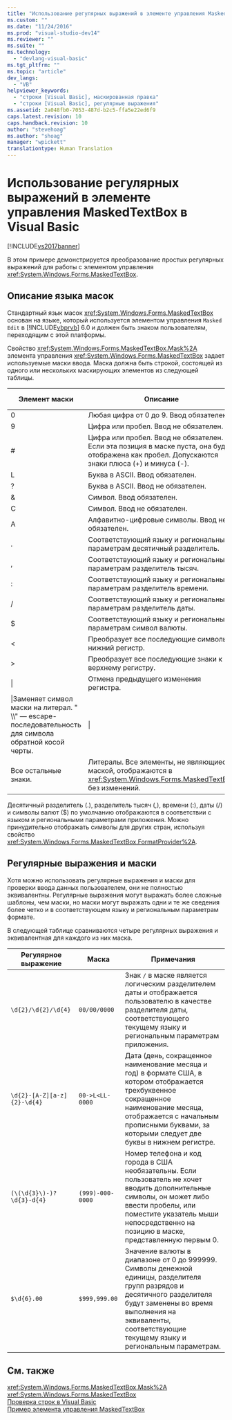 ```yaml
---
title: "Использование регулярных выражений в элементе управления MaskedTextBox в Visual Basic | Microsoft Docs"
ms.custom: ""
ms.date: "11/24/2016"
ms.prod: "visual-studio-dev14"
ms.reviewer: ""
ms.suite: ""
ms.technology: 
  - "devlang-visual-basic"
ms.tgt_pltfrm: ""
ms.topic: "article"
dev_langs: 
  - "VB"
helpviewer_keywords: 
  - "строки [Visual Basic], маскированная правка"
  - "строки [Visual Basic], регулярные выражения"
ms.assetid: 2a048fb0-7053-487d-b2c5-ffa5e22ed6f9
caps.latest.revision: 10
caps.handback.revision: 10
author: "stevehoag"
ms.author: "shoag"
manager: "wpickett"
translationtype: Human Translation
---
```

# Использование регулярных выражений в элементе управления MaskedTextBox в Visual Basic
[!INCLUDE[vs2017banner](../../../../csharp/includes/vs2017banner.md)]

В этом примере демонстрируется преобразование простых регулярных выражений для работы с элементом управления <xref:System.Windows.Forms.MaskedTextBox>.  
  
## Описание языка масок  
 Стандартный язык масок <xref:System.Windows.Forms.MaskedTextBox> основан на языке, который используется элементом управления `Masked Edit` в [!INCLUDE[vbprvb](../../../../csharp/programming-guide/concepts/linq/includes/vbprvb_md.md)] 6.0 и должен быть знаком пользователям, переходящим с этой платформы.  
  
 Свойство <xref:System.Windows.Forms.MaskedTextBox.Mask%2A> элемента управления <xref:System.Windows.Forms.MaskedTextBox> задает используемые маски ввода.  Маска должна быть строкой, состоящей из одного или нескольких маскирующих элементов из следующей таблицы.  
  
|Элемент маски|Описание|Элемент регулярного выражения|  
|-------------------|--------------|-----------------------------------|  
|0|Любая цифра от 0 до 9.  Ввод обязателен.|\\d|  
|9|Цифра или пробел.  Ввод не обязателен.|\[ \\d\]?|  
|\#|Цифра или пробел.  Ввод не обязателен.  Если эта позиция в маске пуста, она будет отображена как пробел.  Допускаются знаки плюса \(\+\) и минуса \(\-\).|\[ \\d\+\-\]?|  
|L|Буква в ASCII.  Ввод обязателен.|\[a\-zA\-Z\]|  
|?|Буква в ASCII.  Ввод не обязателен.|\[a\-zA\-Z\]?|  
|&|Символ.  Ввод обязателен.|\[\\p{Ll}\\p{Lu}\\p{Lt}\\p{Lm}\\p{Lo}\]|  
|C|Символ.  Ввод не обязателен.|\[\\p{Ll}\\p{Lu}\\p{Lt}\\p{Lm}\\p{Lo}\]?|  
|A|Алфавитно\-цифровые символы.  Ввод не обязателен.|\\W|  
|.|Соответствующий языку и региональным параметрам десятичный разделитель.|Недоступно.|  
|,|Соответствующий языку и региональным параметрам разделитель тысяч.|Недоступно.|  
|:|Соответствующий языку и региональным параметрам разделитель времени.|Недоступно.|  
|\/|Соответствующий языку и региональным параметрам разделитель даты.|Недоступно.|  
|$|Соответствующий языку и региональным параметрам символ валюты.|Недоступно.|  
|\<|Преобразует все последующие символы в нижний регистр.|Недоступно.|  
|\>|Преобразует все последующие знаки к верхнему регистру.|Недоступно.|  
|&#124;|Отмена предыдущего изменения регистра.|Недоступно.|  
|\\|Заменяет символ маски на литерал. "  \\\\" — escape\-последовательность для символа обратной косой черты.|\\|  
|Все остальные знаки.|Литералы.  Все элементы, не являющиеся маской, отображаются в <xref:System.Windows.Forms.MaskedTextBox> без изменений.|Все остальные знаки.|  
  
 Десятичный разделитель \(.\), разделитель тысяч \(,\), времени \(:\), даты \(\/\) и символы валют \($\) по умолчанию отображаются в соответствии с языком и региональными параметрами приложения.  Можно принудительно отображать символы для других стран, используя свойство <xref:System.Windows.Forms.MaskedTextBox.FormatProvider%2A>.  
  
## Регулярные выражения и маски  
 Хотя можно использовать регулярные выражения и маски для проверки ввода данных пользователем, они не полностью эквивалентны.  Регулярные выражения могут выражать более сложные шаблоны, чем маски, но маски могут выражать одни и те же сведения более четко и в соответствующем языку и региональным параметрам формате.  
  
 В следующей таблице сравниваются четыре регулярных выражения и эквивалентная для каждого из них маска.  
  
|Регулярное выражение|Маска|Примечания|  
|--------------------------|-----------|----------------|  
|`\d{2}/\d{2}/\d{4}`|`00/00/0000`|Знак `/` в маске является логическим разделителем даты и отображается пользователю в качестве разделителя даты, соответствующего текущему языку и региональным параметрам приложения.|  
|`\d{2}-[A-Z][a-z]{2}-\d{4}`|`00->L<LL-0000`|Дата \(день, сокращенное наименование месяца и год\) в формате США, в котором отображается трехбуквенное сокращенное наименование месяца, отображается с начальным прописными буквами, за которыми следует две буквы в нижнем регистре.|  
|`(\(\d{3}\)-)?  \d{3}-d{4}`|`(999)-000-0000`|Номер телефона и код города в США необязательны.  Если пользователь не хочет вводить дополнительные символы, он может либо ввести пробелы, или поместите указатель мыши непосредственно на позицию в маске, представленную первым 0.|  
|`$\d{6}.00`|`$999,999.00`|Значение валюты в диапазоне от 0 до 999999.  Символы денежной единицы, разделителя групп разрядов и десятичного разделителя будут заменены во время выполнения на эквиваленты, соответствующие текущему языку и региональным параметрам.|  
  
## См. также  
 <xref:System.Windows.Forms.MaskedTextBox.Mask%2A>   
 <xref:System.Windows.Forms.MaskedTextBox>   
 [Проверка строк в Visual Basic](../../../../visual-basic/programming-guide/language-features/strings/validating-strings.md)   
 [Пример элемента управления MaskedTextBox](../Topic/MaskedTextBox%20Control%20\(Windows%20Forms\).md)